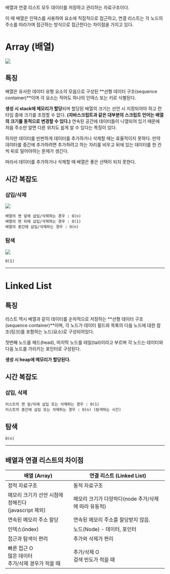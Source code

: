
배열과 연결 리스트 모두 데이터를 저장하고 관리하는 자료구조이다.

이 때 배열은 인덱스를 사용하여 요소에 직접적으로 접근하고, 연결 리스트는 각 노드의 주소를 따라가며 접근하는 방식으로 접근한다는 차이점을 가지고 있다.

# Array (배열)

![](https://velog.velcdn.com/images/1017yu/post/fb60f35a-5ccc-48a9-a887-cb11e7b84af1/image.png)


## 특징

배열은 유사한 데이터 유형 요소의 모음으로 구성된 **선형 데이터 구조(sequence container)**이며 각 요소는 적어도 하나의 인덱스 또는 키로 식별된다. 

**생성 시 stack에 메모리가 할당**되며 할당된 배열의 크기는 선언 시 지정되어야 하고 런타임 중에 크기를 조정할 수 없다. **(자바스크립트과 같은 대부분의 스크립트 언어는 배열의 크기를 동적으로 변경할 수 있다.)** 연속된 공간에 데이터들이 나열되어 있기 때문에 처음 주소만 알면 다른 위치도 쉽게 알 수 있다는 특징이 있다.

하지만 데이터를 빈번하게 데이터를 추가하거나 삭제할 때는 효율적이지 못하다. 만약 데이터를 중간에 추가하려면 추가하려고 하는 자리를 비우고 뒤에 있는 데이터를 한 칸씩 뒤로 밀어야하는 문제가 생긴다.

따라서 데이터를 추가하거나 삭제할 때 배열은 좋은 선택이 되지 못한다.

## 시간 복잡도

### 삽입/삭제
![](https://velog.velcdn.com/images/1017yu/post/b3234195-ed6a-4ac4-bbd4-fe1e630252cb/image.png)

```
배열의 맨 앞에 삽입/삭제하는 경우 : O(n)
배열의 맨 뒤에 삽입/삭제하는 경우 : O(1)
배열의 중간에 삽입/삭제하는 경우 : O(n)
```

### 탐색 
![](https://velog.velcdn.com/images/1017yu/post/52fd4e67-44f0-429d-9c33-67d6b2701b85/image.png)

```
O(1)
```
---

# Linked List
## 특징
리스트 역시 배열과 같이 데이터를 순차적으로 저장하는 **선형 데이터 구조(sequence container)**이며, 각 노드가 데이터 필드와 목록의 다음 노드에 대한 참조(링크)를 포함하는 노드(요소)로 구성되어있다.

첫번째 노드를 헤드(head), 마지막 노드를 테일(tail)이라고 부르며 각 노드는 데이터와 다음 노드를 가리키는 포인터로 구성된다.

**생성 시 heap에 메모리가 할당된다.**

## 시간 복잡도
### 삽입, 삭제
```
리스트의 맨 앞/뒤에 삽입 또는 삭제하는 경우 : O(1)
리스트의 중간에 삽입 또는 삭제하는 경우 : O(n) (탐색하는 시간)
```

## 탐색 
```
O(n)
```
---

## 배열과 연결 리스트의 차이점

| 배열 (Array) | 연결 리스트 (Linked List) |
| --- | --- |
| 정적 자료구조 | 동적 자료구조 |
| 메모리 크기가 선언 시점에 정해진다<br />(javascript 제외) | 메모리 크기가 다양하다(node 추가/삭제에 따라 유동적) |
| 연속된 메모리 주소 할당 | 연속된 메모리 주소를 할당받지 않음. |
| 인덱스(index) | 노드(Node) - 데이터, 포인터 |
| 접근과 탐색이 편리 | 추가와 삭제가 편리 |
| 빠른 접근 O<br />많은 데이터<br />추가/삭제 경우가 적을 때 | 추가/삭제 O<br />검색 빈도가 적을 때 |
